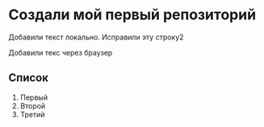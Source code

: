 # Создали мой первый репозиторий

Добавили текст локально. Исправили эту строку2

Добавили текс через браузер

## Список
1. Первый 
2. Второй
3. Третий
